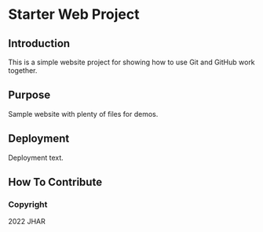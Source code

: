 # Starter Web Project

## Introduction

This is a simple website project for showing how to use Git and GitHub work together.

## Purpose

Sample website with plenty of files for demos.

## Deployment
Deployment text.

## How To Contribute

### Copyright

2022 JHAR